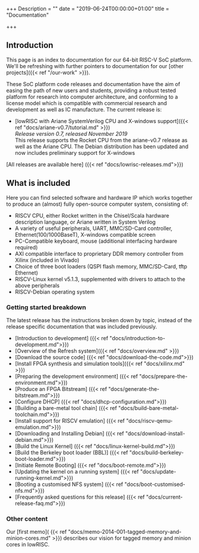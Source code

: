 +++
Description = ""
date = "2019-06-24T00:00:00+01:00"
title = "Documentation"

+++

## Introduction

This page is an index to documentation for our 64-bit RISC-V SoC platform.
We'll be refreshing with further pointers to documentation for our
[other projects]({{< ref "/our-work" >}}).

These SoC platform code releases and documentation have the aim of easing the path of new users and students,
providing a robust tested platform for research into computer architecture,
and conforming to a license model which is compatible with commercial research
and development as well as IC manufacture. The current release is:

* [lowRISC with Ariane SystemVerilog CPU and X-windows support]({{< ref "docs/ariane-v0.7/tutorial.md" >}})
<br>*Release version 0.7, released November 2019*
<br>This release supports the Rocket CPU from the ariane-v0.7 release as well as the Ariane CPU. The Debian distribution has been updated and now includes preliminary support for X-windows

[All releases are available here] ({{< ref "docs/lowrisc-releases.md">}})

## What is included

Here you can find selected software and hardware IP which works together to produce an (almost) fully open-source computer system, consisting of:

* RISCV CPU, either Rocket written in the Chisel/Scala hardware description language, or Ariane written in System Verilog
* A variety of useful peripherals, UART, MMC/SD-Card controller, Ethernet(100/1000BaseT), X-windows compatible screen
* PC-Compatible keyboard, mouse (additional interfacing hardware required)
* AXI compatible interface to proprietary DDR memory controller from Xilinx (included in Vivado)
* Choice of three boot loaders (QSPI flash memory, MMC/SD-Card, tftp Ethernet)
* RISCV-Linux kernel v5.1.3, supplemented with drivers to attach to the above peripherals
* RISCV-Debian operating system

### Getting started breakdown

The latest release has the instructions broken down by topic, instead of the release specific documentation that was included previously.

* [Introduction to development] ({{< ref "docs/introduction-to-development.md">}})
* [Overview of the Refresh system]({{< ref "docs/overview.md" >}})
* [Download the source code] ({{< ref "docs/download-the-code.md">}})
* [Install FPGA synthesis and simulation tools]({{< ref "docs/xilinx.md" >}})
* [Preparing the development environment] ({{< ref "docs/prepare-the-environment.md">}})
* [Produce an FPGA Bitstream] ({{< ref "docs/generate-the-bitstream.md">}})
* [Configure DHCP] ({{< ref "docs/dhcp-configuration.md">}})
* [Building a bare-metal tool chain] ({{< ref "docs/build-bare-metal-toolchain.md">}})
* [Install support for RISCV emulation] ({{< ref "docs/riscv-qemu-emulation.md">}})
* [Downloading and Installing Debian] ({{< ref "docs/download-install-debian.md">}})
* [Build the Linux Kernel] ({{< ref "docs/linux-kernel-build.md">}})
* [Build the Berkeley boot loader (BBL)] ({{< ref "docs/build-berkeley-boot-loader.md">}})
* [Initiate Remote Booting] ({{< ref "docs/boot-remote.md">}})
* [Updating the kernel on a running system] ({{< ref "docs/update-running-kernel.md">}})
* [Booting a customised NFS system] ({{< ref "docs/boot-customised-nfs.md">}})
* [Frequently asked questions for this release]  ({{< ref "docs/current-release-faq.md">}})

### Other content

Our [first memo](
{{< ref "docs/memo-2014-001-tagged-memory-and-minion-cores.md" >}}) describes our
vision for tagged memory and minion cores in lowRISC.
